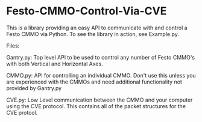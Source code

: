 # Festo-CMMO-Control-Via-CVE

This is a library providing an easy API to communicate with and control a Festo CMMO via Python. To see the library in action, see Example.py.

Files:

  Gantry.py: Top level API to be used to control any number of Festo CMMO's with both Vertical and Horizontal Axes.
  
  CMMO.py: API for controlling an individual CMMO. Don't use this unless you are experienced with the CMMOs and need additional functionality not provided by Gantry.py
  
  CVE.py: Low Level communication between the CMMO and your computer using the CVE protocol. This contains all of the packet structures for the CVE protcol.
